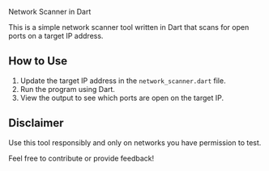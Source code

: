  Network Scanner in Dart

This is a simple network scanner tool written in Dart that scans for open ports on a target IP address.

## How to Use
1. Update the target IP address in the `network_scanner.dart` file.
2. Run the program using Dart.
3. View the output to see which ports are open on the target IP.

## Disclaimer
Use this tool responsibly and only on networks you have permission to test.

Feel free to contribute or provide feedback!

